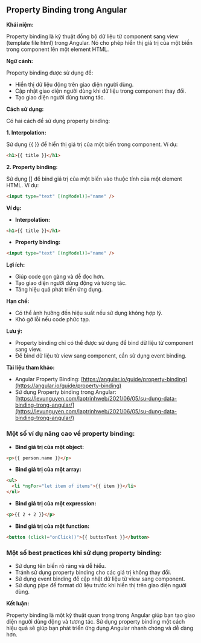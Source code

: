 ## Property Binding trong Angular

**Khái niệm:**

Property binding là kỹ thuật đồng bộ dữ liệu từ component sang view (template file html) trong Angular. Nó cho phép hiển thị giá trị của một biến trong component lên một element HTML.

**Ngữ cảnh:**

Property binding được sử dụng để:

- Hiển thị dữ liệu động trên giao diện người dùng.
- Cập nhật giao diện người dùng khi dữ liệu trong component thay đổi.
- Tạo giao diện người dùng tương tác.

**Cách sử dụng:**

Có hai cách để sử dụng property binding:

**1. Interpolation:**

Sử dụng {{ }} để hiển thị giá trị của một biến trong component. Ví dụ:

```html
<h1>{{ title }}</h1>
```

**2. Property binding:**

Sử dụng [] để bind giá trị của một biến vào thuộc tính của một element HTML. Ví dụ:

```html
<input type="text" [(ngModel)]="name" />
```

**Ví dụ:**

- **Interpolation:**

```html
<h1>{{ title }}</h1>
```

- **Property binding:**

```html
<input type="text" [(ngModel)]="name" />
```

**Lợi ích:**

- Giúp code gọn gàng và dễ đọc hơn.
- Tạo giao diện người dùng động và tương tác.
- Tăng hiệu quả phát triển ứng dụng.

**Hạn chế:**

- Có thể ảnh hưởng đến hiệu suất nếu sử dụng không hợp lý.
- Khó gỡ lỗi nếu code phức tạp.

**Lưu ý:**

- Property binding chỉ có thể được sử dụng để bind dữ liệu từ component sang view.
- Để bind dữ liệu từ view sang component, cần sử dụng event binding.

**Tài liệu tham khảo:**

- Angular Property Binding: [https://angular.io/guide/property-binding](https://angular.io/guide/property-binding)
- Sử dụng Property binding trong Angular: [https://levunguyen.com/laptrinhweb/2021/06/05/su-dung-data-binding-trong-angular/](https://levunguyen.com/laptrinhweb/2021/06/05/su-dung-data-binding-trong-angular/)

### Một số ví dụ nâng cao về property binding:

- **Bind giá trị của một object:**

```html
<p>{{ person.name }}</p>
```

- **Bind giá trị của một array:**

```html
<ul>
  <li *ngFor="let item of items">{{ item }}</li>
</ul>
```

- **Bind giá trị của một expression:**

```html
<p>{{ 2 + 2 }}</p>
```

- **Bind giá trị của một function:**

```html
<button (click)="onClick()">{{ buttonText }}</button>
```

### Một số best practices khi sử dụng property binding:

- Sử dụng tên biến rõ ràng và dễ hiểu.
- Tránh sử dụng property binding cho các giá trị không thay đổi.
- Sử dụng event binding để cập nhật dữ liệu từ view sang component.
- Sử dụng pipe để format dữ liệu trước khi hiển thị trên giao diện người dùng.

**Kết luận:**

Property binding là một kỹ thuật quan trọng trong Angular giúp bạn tạo giao diện người dùng động và tương tác. Sử dụng property binding một cách hiệu quả sẽ giúp bạn phát triển ứng dụng Angular nhanh chóng và dễ dàng hơn.
